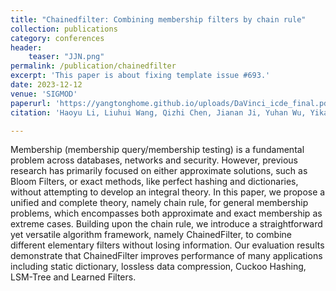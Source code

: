 ```yaml
---
title: "Chainedfilter: Combining membership filters by chain rule"
collection: publications
category: conferences
header:
    teaser: "JJN.png"
permalink: /publication/chainedfilter
excerpt: 'This paper is about fixing template issue #693.'
date: 2023-12-12
venue: 'SIGMOD'
paperurl: 'https://yangtonghome.github.io/uploads/DaVinci_icde_final.pdf'
citation: 'Haoyu Li, Liuhui Wang, Qizhi Chen, Jianan Ji, Yuhan Wu, Yikai Zhao, Tong Yang, Aditya Akella'

---
```

Membership (membership query/membership testing) is a fundamental problem across databases, networks and security. However, previous research has primarily focused on either approximate solutions, such as Bloom Filters, or exact methods, like perfect hashing and dictionaries, without attempting to develop an integral theory. In this paper, we propose a unified and complete theory, namely chain rule, for general membership problems, which encompasses both approximate and exact membership as extreme cases. Building upon the chain rule, we introduce a straightforward yet versatile algorithm framework, namely ChainedFilter, to combine different elementary filters without losing information. Our evaluation results demonstrate that ChainedFilter improves performance of many applications including static dictionary, lossless data compression, Cuckoo Hashing, LSM-Tree and Learned Filters.